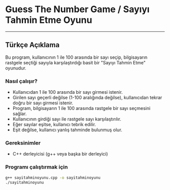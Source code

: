 # Guess The Number Game / Sayıyı Tahmin Etme Oyunu

---

## Türkçe Açıklama

Bu program, kullanıcının 1 ile 100 arasında bir sayı seçip, bilgisayarın rastgele seçtiği sayıyla karşılaştırdığı basit bir "Sayıyı Tahmin Etme" oyunudur.

### Nasıl çalışır?

- Kullanıcıdan 1 ile 100 arasında bir sayı girmesi istenir.
- Girilen sayı geçerli değilse (1-100 aralığında değilse), kullanıcıdan tekrar doğru bir sayı girmesi istenir.
- Program, bilgisayarın 1 ile 100 arasında rastgele bir sayı seçmesini sağlar.
- Kullanıcının girdiği sayı ile rastgele sayı karşılaştırılır.
- Eğer sayılar eşitse, kullanıcı tebrik edilir.
- Eşit değilse, kullanıcı yanlış tahminde bulunmuş olur.

### Gereksinimler

- C++ derleyicisi (g++ veya başka bir derleyici)

### Programı çalıştırmak için

```bash
g++ sayitahminoyunu.cpp -o sayitahminoyunu
./sayitahminoyunu
